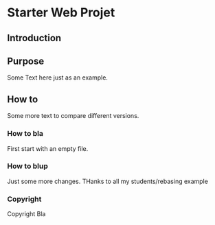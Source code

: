 # Starter Web Projet

## Introduction

## Purpose
 Some Text here just as an example.
 
## How to
 Some more text to compare different versions.
### How to bla
 First start with an empty file.
### How to blup
 Just some more changes. THanks to all my students/rebasing example
### Copyright

 Copyright Bla
